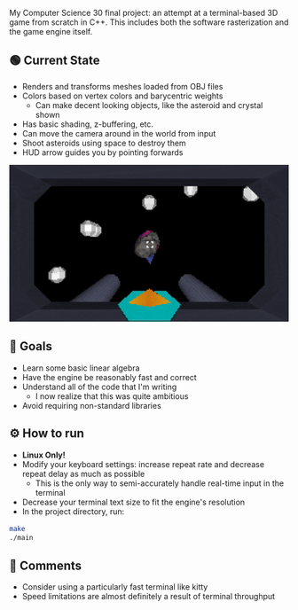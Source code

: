My Computer Science 30 final project: an attempt at a terminal-based 3D game from scratch in C++. This includes both the software rasterization and the game engine itself.

## 🟢 Current State
- Renders and transforms meshes loaded from OBJ files
- Colors based on vertex colors and barycentric weights
    - Can make decent looking objects, like the asteroid and crystal shown
- Has basic shading, z-buffering, etc.
- Can move the camera around in the world from input
- Shoot asteroids using space to destroy them
- HUD arrow guides you by pointing forwards

![Flying around and shooting in cockpit](github/6-16-2025-moving.gif)

## 🎯 Goals
- Learn some basic linear algebra
- Have the engine be reasonably fast and correct
- Understand all of the code that I'm writing
    - I now realize that this was quite ambitious
- Avoid requiring non-standard libraries

## ⚙️ How to run
- **Linux Only!**
- Modify your keyboard settings: increase repeat rate and decrease repeat delay as much as possible
    - This is the only way to semi-accurately handle real-time input in the terminal
- Decrease your terminal text size to fit the engine's resolution
- In the project directory, run:
```bash
make
./main
```

## 💬 Comments
- Consider using a particularly fast terminal like kitty
- Speed limitations are almost definitely a result of terminal throughput
